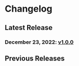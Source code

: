 # Changelog

## Latest Release

### December 23, 2022: [v1.0.0](/.changelog/v1.0.0.mdx)

## Previous Releases
